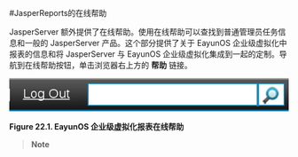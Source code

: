 #JasperReports的在线帮助

JasperServer 额外提供了在线帮助。使用在线帮助可以查找到普通管理员任务信息和一般的 JasperServer 产品。这个部分提供了关于 EayunOS 企业级虚拟化中报表的信息和将 JasperServer 与 EayunOS 企业级虚拟化集成到一起的定制。导航到在线帮助按钮，单击浏览器右上方的 **帮助** 链接。

![online help](../images/EayunOS_Reports_OnlineHelp.png)

**Figure 22.1. EayunOS 企业级虚拟化报表在线帮助**

> **Note**


